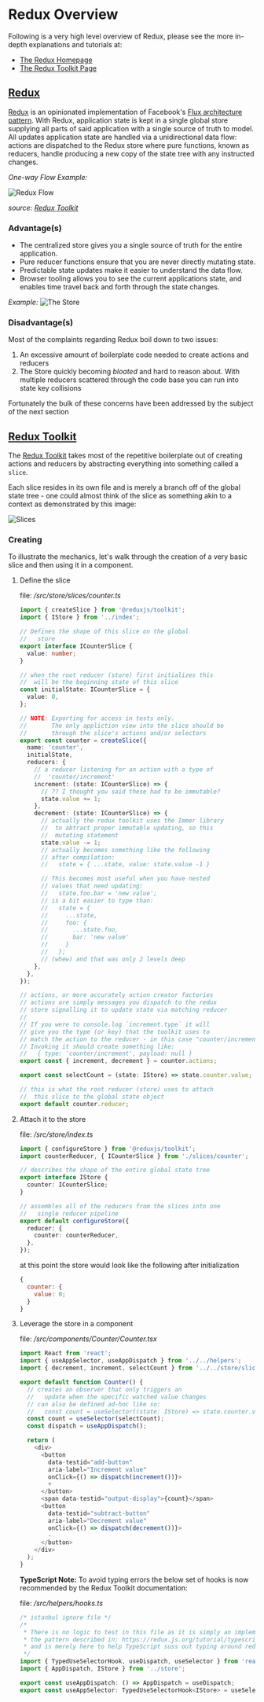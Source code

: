 # Redux Overview

Following is a very high level overview of Redux, please see the more in-depth explanations and
tutorials at:

- [The Redux Homepage](https://redux.js.org/introduction/getting-started)
- [The Redux Toolkit Page][rdxtk]

## [Redux][rdx]

[Redux][rdx] is an opinionated implementation of Facebook's [Flux architecture pattern][flux].
With Redux, application state is kept in a single global store supplying all parts of said
application with a single source of truth to model. All updates application state are handled via a unidirectional
data flow: actions are dispatched to the Redux store where pure functions, known as reducers, handle producing a
new copy of the state tree with any instructed changes.

_*One-way Flow Example:*_

![Redux Flow](.attachments/redux-flow2.gif)

<cite>source: [Redux Toolkit][rdxtk]</cite>

### Advantage(s)

- The centralized store gives you a single source of truth for the entire application.
- Pure reducer functions ensure that you are never directly mutating state.
- Predictable state updates make it easier to understand the data flow.
- Browser tooling allows you to see the current applications state, and enables time travel
  back and forth through the state changes.

_*Example:*_
![The Store](.attachments/the_store.png)

### Disadvantage(s)

Most of the complaints regarding Redux boil down to two issues:

1. An excessive amount of boilerplate code needed to create actions and reducers
2. The Store quickly becoming _bloated_ and hard to reason about. With multiple
   reducers scattered through the code base you can run into state key collisions

Fortunately the bulk of these concerns have been addressed by the subject of the next section

## [Redux Toolkit][rdxtk]

The [Redux Toolkit][rdxtk] takes most of the repetitive boilerplate out of creating
actions and reducers by abstracting everything into something called a `slice`.

Each slice resides in its own file and is merely a branch off of the global state
tree - one could almost think of the slice as something akin to a context as
demonstrated by this image:

![Slices](.attachments/slices.png)

### Creating

To illustrate the mechanics, let's walk through the creation of a
very basic slice and then using it in a component.

1. Define the slice

   file: _*/src/store/slices/counter.ts*_

   ```typescript
   import { createSlice } from '@reduxjs/toolkit';
   import { IStore } from '../index';

   // Defines the shape of this slice on the global
   //   store
   export interface ICounterSlice {
     value: number;
   }

   // when the root reducer (store) first initializes this
   //  will be the beginning state of this slice
   const initialState: ICounterSlice = {
     value: 0,
   };

   // NOTE: Exporting for access in tests only.
   //       The only appliction view into the slice should be
   //       through the slice's actions and/or selectors
   export const counter = createSlice({
     name: 'counter',
     initialState,
     reducers: {
       // a reducer listening for an action with a type of
       //  'counter/increment'
       increment: (state: ICounterSlice) => {
         // ?? I thought you said these had to be immutable?
         state.value += 1;
       },
       decrement: (state: ICounterSlice) => {
         // actually the redux toolkit uses the Immer library
         //  to abtract proper immutable updating, so this
         //  mutating statement
         state.value -= 1;
         // actually becomes something like the following
         // after compilation:
         //   state = { ...state, value: state.value -1 }

         // This becomes most useful when you have nested
         // values that need updating:
         //   state.foo.bar = 'new value';
         // is a bit easier to type than:
         //   state = {
         //     ...state,
         //     foo: {
         //       ...state.foo,
         //       bar: 'new value'
         //     }
         //   };
         // (whew) and that was only 2 levels deep
       },
     },
   });

   // actions, or more accurately action creator factories
   // actions are simply messages you dispatch to the redux
   // store signalling it to update state via matching reducer
   //
   // If you were to console.log `increment.type` it will
   // give you the type (or key) that the toolkit uses to
   // match the action to the reducer - in this case "counter/increment"
   // Invoking it should create something like:
   //   { type: 'counter/increment', payload: null }
   export const { increment, decrement } = counter.actions;

   export const selectCount = (state: IStore) => state.counter.value;

   // this is what the root reducer (store) uses to attach
   //  this slice to the global state object
   export default counter.reducer;
   ```

2. Attach it to the store

   file: _*/src/store/index.ts*_

   ```typescript
   import { configureStore } from '@reduxjs/toolkit';
   import counterReducer, { ICounterSlice } from './slices/counter';

   // describes the shape of the entire global state tree
   export interface IStore {
     counter: ICounterSlice;
   }

   // assembles all of the reducers from the slices into one
   //   single reducer pipeline
   export default configureStore({
     reducer: {
       counter: counterReducer,
     },
   });
   ```

   at this point the store would look like the following after initialization

   ```javascript
   {
     counter: {
       value: 0;
     }
   }
   ```

3. Leverage the store in a component

   file: _*/src/components/Counter/Counter.tsx*_

   ```typescript jsx
   import React from 'react';
   import { useAppSelector, useAppDispatch } from '../../helpers';
   import { decrement, increment, selectCount } from '../../store/slices/counter';

   export default function Counter() {
     // creates an observer that only triggers an
     //   update when the specific watched value changes
     // can also be defined ad-hoc like so:
     //   const count = useSelector((state: IStore) => state.counter.value);
     const count = useSelector(selectCount);
     const dispatch = useAppDispatch();

     return (
       <div>
         <button
           data-testid="add-button"
           aria-label="Increment value"
           onClick={() => dispatch(increment())}>
           +
         </button>
         <span data-testid="output-display">{count}</span>
         <button
           data-testid="subtract-button"
           aria-label="Decrement value"
           onClick={() => dispatch(decrement())}>
           -
         </button>
       </div>
     );
   }
   ```

   **TypeScript Note:** To avoid typing errors the below set of hooks is now recommended by
   the Redux Toolkit documentation:

   file: _*/src/helpers/hooks.ts*_

   ```typescript jsx
   /* istanbul ignore file */
   /*
    * There is no logic to test in this file as it is simply an implementation of
    * the pattern described in: https://redux.js.org/tutorial/typescript-quick-start
    * and is merely here to help TypeScript suss out typing around redux actions
    */
   import { TypedUseSelectorHook, useDispatch, useSelector } from 'react-redux';
   import { AppDispatch, IStore } from '../store';

   export const useAppDispatch: () => AppDispatch = useDispatch;
   export const useAppSelector: TypedUseSelectorHook<IStore> = useSelector;
   ```

[flux]: https://facebook.github.io/flux/ 'Flux architecture pattern'
[rdx]: https://redux.js.org/ 'Redux Homepage'
[rdxtk]: https://redux-toolkit.js.org/ 'Redux Toolkit'
